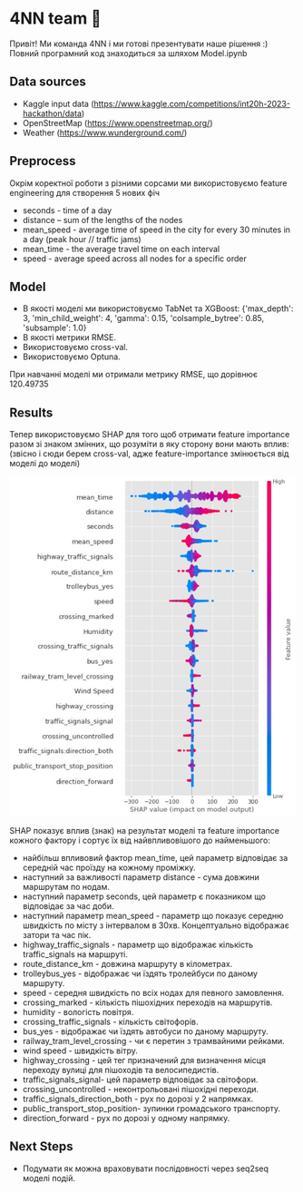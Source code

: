 #  4NN team 🧨

Привіт!
Ми команда 4NN і ми готові презентувати наше рішення :)
Повний програмний код знаходиться за шляхом Model.ipynb

## Data sources

- Kaggle input data (https://www.kaggle.com/competitions/int20h-2023-hackathon/data)
- OpenStreetMap (https://www.openstreetmap.org/)
- Weather (https://www.wunderground.com/)

## Preprocess

Окрім коректної роботи з різними сорсами ми використовуємо feature engineering для створення 5 нових фіч

- seconds - time of a day
- distance – sum of the lengths of the nodes
- mean_speed - average time of speed in the city for every 30 minutes in a day (peak hour // traffic jams)
- mean_time - the average travel time on each interval
- speed - average speed across all nodes for a specific order

## Model

- В якості моделі ми використовуємо TabNet та XGBoost: {'max_depth': 3, 'min_child_weight': 4, 'gamma': 0.15, 'colsample_bytree': 0.85, 'subsample': 1.0}
- В якості метрики RMSE.
- Використовуємо cross-val.
- Використовуємо Optuna.

При навчанні моделі ми отримали метрику RMSE, що дорівнює 120.49735

## Results

Тепер використовуємо SHAP для того щоб отримати feature importance разом зі знаком змінних, що розуміти в яку сторону вони мають вплив:
(звісно і сюди берем cross-val, адже feature-importance змінюється від моделі до моделі)

![App Screenshot](result.jpg)

SHAP показує вплив (знак) на результат моделі та feature importance кожного фактору і сортує їх від найвпливовішого до найменьшого: 
- найбільш впливовий фактор mean_time, цей параметр відповідає за середній час проїзду на кожному проміжку.
- наступний за важливості параметр distance - сума довжини маршрутам по нодам.
- наступний параметр seconds, цей параметр є показником що відповідає за час доби.
- наступний параметр mean_speed - параметр що показує середню швидкість по місту з інтервалом в 30хв. Концептуально відображає затори та час пік.
- highway_traffic_signals - параметр що відображає кількість traffic_signals на маршруті.
- route_distance_km - довжина маршруту в кілометрах.
- trolleybus_yes - відображає чи їздять тролейбуси по даному маршруту.
- speed - середня швидкість по всіх нодах для певного замовлення.
- crossing_marked - кількість пішохідних переходів на маршрутів.
- humidity - вологість повітря.
- crossing_traffic_signals - кількість світофорів.
- bus_yes - відображає чи їздять автобуси по даному маршруту.
- railway_tram_level_crossing - чи є перетин з трамвайними рейками.
- wind speed - швидкість вітру.
- highway_crossing - цей тег призначений для визначення місця переходу вулиці для пішоходів та велосипедистів.
- traffic_signals_signal- цей параметр відповідає за світофори.
- crossing_uncontrolled - неконтрольовані пішохідні переходи.
- traffic_signals_direction_both - рух по дорозі у 2 напрямках.
- public_transport_stop_position- зупинки громадського транспорту.
- direction_forward - рух по дорозі у одному напрямку.


## Next Steps

- Подумати як можна враховувати послідовності через seq2seq моделі подій.